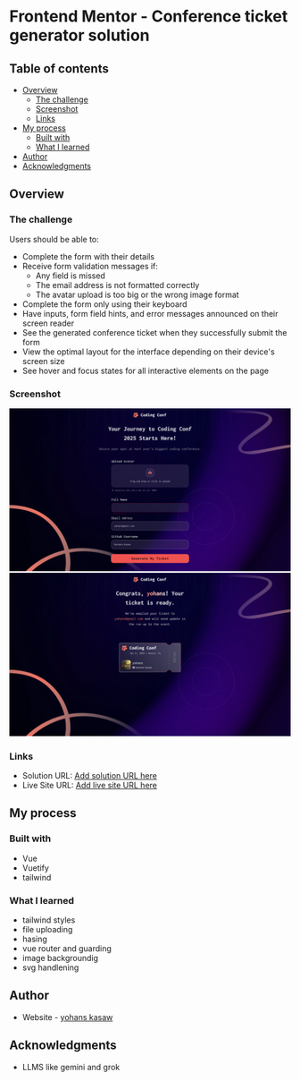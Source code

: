 # Frontend Mentor - Conference ticket generator solution

## Table of contents

- [Overview](#overview)
  - [The challenge](#the-challenge)
  - [Screenshot](#screenshot)
  - [Links](#links)
- [My process](#my-process)
  - [Built with](#built-with)
  - [What I learned](#what-i-learned)
- [Author](#author)
- [Acknowledgments](#acknowledgments)

## Overview

### The challenge

Users should be able to:

- Complete the form with their details
- Receive form validation messages if:
  - Any field is missed
  - The email address is not formatted correctly
  - The avatar upload is too big or the wrong image format
- Complete the form only using their keyboard
- Have inputs, form field hints, and error messages announced on their screen reader
- See the generated conference ticket when they successfully submit the form
- View the optimal layout for the interface depending on their device's screen size
- See hover and focus states for all interactive elements on the page

### Screenshot
![](./screenshot.png)
![](./screenshot2.png)
  

### Links

- Solution URL: [Add solution URL here](https://github.com/yohans-kasaw/frontend-master-conference-ticket-generator)
- Live Site URL: [Add live site URL here](https://frontend-master-conference-ticket-g.vercel.app/)

## My process

### Built with

- Vue 
- Vuetify
- tailwind

### What I learned
- tailwind styles
- file uploading
- hasing
- vue router and guarding
- image backgroundig
- svg handlening


## Author

- Website - [yohans kasaw](https://www.yohanskasaw.me/)

## Acknowledgments
- LLMS like gemini and grok
